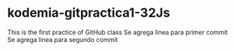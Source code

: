 # kodemia-gitpractica1-32Js
This is the first practice of GitHub class
Se agrega linea para primer commit
Se agrega linea para segundo commit
